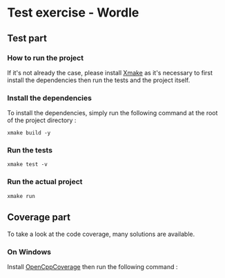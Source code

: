 # Test exercise - Wordle

## Test part

### How to run the project

If it's not already the case, please install [Xmake](https://xmake.io/#/getting_started?id=installation) as it's necessary to first install the dependencies then run the tests and the project itself.

### Install the dependencies

To install the dependencies, simply run the following command at the root of the project directory :

```
xmake build -y
```

### Run the tests

```
xmake test -v
```

### Run the actual project

```
xmake run
```

## Coverage part

To take a look at the code coverage, many solutions are available.

### On Windows

Install [OpenCppCoverage](https://github.com/OpenCppCoverage/OpenCppCoverage/releases/tag/release-0.9.9.0) then run the following command :

```

```

